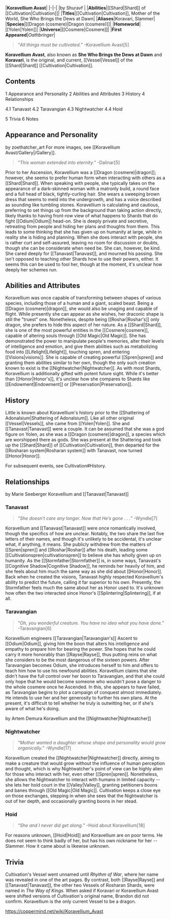 |**Koravellium Avast**|
|-|-|
|by  Shuravf |
|**Abilities**|[[Shard\|Shard]] of [[Cultivation\|Cultivation]]|
|**Titles**|[[Cultivation\|Cultivation]], Mother of the World, She Who Brings the Dews at Dawn|
|**Aliases**|Koravari, Slammer|
|**Species**|[[Dragon (cosmere)\|Dragon (cosmere)]]|
|**Homeworld**|[[Yolen\|Yolen]]|
|**Universe**|[[Cosmere\|Cosmere]]|
|**First Appeared**|*Oathbringer*|

>“*All things must be cultivated.*”
\-Koravellium Avast[5]

**Koravellium Avast**, also known as **She Who Brings the Dews at Dawn** and **Koravari**, is the original, and current, [[Vessel\|Vessel]] of the [[Shard\|Shard]] [[Cultivation\|Cultivation]].

## Contents

1 Appearance and Personality
2 Abilities and Attributes
3 History
4 Relationships

4.1 Tanavast
4.2 Taravangian
4.3 Nightwatcher
4.4 Hoid


5 Trivia
6 Notes


## Appearance and Personality
 by  zoethatcher_art 
For more images, see [[Koravellium Avast/Gallery\|/Gallery]].
>“*This woman extended into eternity.*”
\-Dalinar[5]


Prior to her Ascension, Koravellium was a [[Dragon (cosmere)\|dragon]]; however, she seems to prefer human form when interacting with others as a [[Shard\|Shard]]. When speaking with people, she typically takes on the appearance of a dark-skinned woman with a matronly build, a round face and a full head of black, tightly-curling hair. She wears a sweeping brown dress that seems to meld into the undergrowth, and has a voice described as sounding like tumbling stones.
Koravellium is calculating and cautious, preferring to set things up from the background than taking action directly, likely thanks to having front-row view of what happens to Shards that do fight [[Odium\|Odium]] head-on. She is deeply private and secretive, retreating from people and hiding her plans and thoughts from them. This leads to some thinking that she has given up on humanity at large, while in reality she is hiding and planning. When she does interact with people, she is rather curt and self-assured, leaving no room for discussion or doubts, though she can be considerate when need be.
She can, however, be kind. She cared deeply for [[Tanavast\|Tanavast]], and mourned his passing. She isn't opposed to teaching other Shards how to use their powers, either. It seems this can be used to fool her, though at the moment, it's unclear how deeply her schemes run.

## Abilities and Attributes
Koravellium was once capable of transforming between shapes of various species, including those of a human and a giant, scaled beast. Being a [[Dragon (cosmere)\|dragon]], she would also be unaging and capable of flight. While presently she can appear as she wishes, her draconic shape is still the "truest" one. Nonetheless, despite being [[Roshar\|Roshar's]] only dragon, she prefers to hide this aspect of her nature.
As a [[Shard\|Shard]], she is one of the most powerful entities in the [[Cosmere\|cosmere]], capable of altering souls through [[Old Magic\|Old Magic]]. She has demonstrated the power to manipulate people's memories, alter their levels of intelligence and emotion, and give them abilities such as metabolizing food into [[Lifelight\|Lifelight]], touching spren, and entering [[Visions\|visions]]. She is capable of creating powerful [[Spren\|spren]] and granting them abilities similar to her own, though the only such creation known to exist is the [[Nightwatcher\|Nightwatcher]]. As with most Shards, Koravellium is additionally gifted with potent future sight. While it's better than [[Honor\|Honor's]], it's unclear how she compares to Shards like [[Endowment\|Endowment]] or [[Preservation\|Preservation]].

## History
Little is known about Koravellium's history prior to the [[Shattering of Adonalsium\|Shattering of Adonalsium]]. Like all other original [[Vessel\|Vessels]], she came from [[Yolen\|Yolen]]. She and [[Tanavast\|Tanavast]] were a couple.
It can be assumed that she was a god figure on Yolen, as she was a [[Dragon (cosmere)\|dragon]], a species which are worshipped there as gods.
She was present at the Shattering and took up the [[Shard\|Shard]] of [[Cultivation\|Cultivation]], then departed for the [[Rosharan system\|Rosharan system]] with Tanavast, now turned [[Honor\|Honor]].

For subsequent events, see Cultivation#History.
## Relationships
 by  Marie Seeberger  Koravellium and [[Tanavast\|Tanavast]]
### Tanavast
>“*She doesn't care any longer. Now that He’s gone . . .*”
\-Wyndle[7]


Koravellium and [[Tanavast\|Tanavast]] were once romantically involved, though the specifics of how are unclear. Notably, the two share the last five letters of their names, and though it's unlikely to be accidental, it's unclear what, if anything, it means.
She publicly withdrew from the matters of [[Spren\|spren]] and [[Roshar\|Roshar]] after his death, leading some [[Cultivationspren\|cultivationspren]] to believe she has wholly given up on humanity. As the [[Stormfather\|Stormfather]] is, in some ways, Tanavast's [[Cognitive Shadow\|Cognitive Shadow]], he reminds her heavily of him, and she feels about him much the same way as she did about [[Honor\|Honor]].
Back when he created the visions, Tanavast highly respected Koravellium's ability to predict the future, calling it far superior to his own. Presently, the Stormfather feels much the same about her as Honor used to. It's unknown how often the two interacted since Honor's [[Splintering\|Splintering]], if at all.

### Taravangian
>“*Oh, you wonderful creature. You have no idea what you have done.*”
\-Taravangian[6]


Koravellium engineers [[Taravangian\|Taravangian's]] Ascent to [[Odium\|Odium]], giving him the boon that alters his intelligence and empathy to prepare him for bearing the power. She hopes that he could carry it more honorably than [[Rayse\|Rayse]], thus putting reins on what she considers to be the most dangerous of the sixteen powers. After Taravangian becomes Odium, she introduces herself to him and offers to teach him how to use his newfound abilities.
Koravellium claims that she didn't have the full control over her boon to Taravangian, and that she could only hope that he would become someone who wouldn't pose a danger to the whole cosmere once he Ascended. In this, she appears to have failed, as Taravangian begins to plot a campaign of conquest almost immediately. He intends to use her and her generosity to further his own plans. At the present, it's difficult to tell whether he truly is outwitting her, or if she's aware of what he's doing.

 by  Artem Demura  Koravellium and the [[Nightwatcher\|Nightwatcher]]
### Nightwatcher
>“*Mother wanted a daughter whose shape and personality would grow organically.*”
\-Wyndle[17]


Koravellium created the [[Nightwatcher\|Nightwatcher]] directly, aiming to make a creature that would grow without the influence of human perception and thought, which is why Nightwatcher's point of view can be highly alien for those who interact with her, even other [[Spren\|spren]]. Nonetheless, she allows the Nightwatcher to interact with humans in limited capacity -- she lets her hold court in the [[Valley\|Valley]], granting petitioners boons and banes through [[Old Magic\|Old Magic]]. Cultivation keeps a close eye on those exchanges, stepping in when she sees that the Nightwatcher is out of her depth, and occasionally granting boons in her stead.

### Hoid
>“*She and I never did get along.*”
\-Hoid about Koravellium[18]


For reasons unknown, [[Hoid\|Hoid]] and Koravellium are on poor terms. He does not seem to think badly of her, but has his own nickname for her -- Slammer. How it came about is likewise unknown.

## Trivia
Cultivation's Vessel went unnamed until *Rhythm of War*, where her name was revealed in one of the art pages. By contrast, both [[Rayse\|Rayse]] and [[Tanavast\|Tanavast]], the other two Vessels of Rosharan Shards, were named in *The Way of Kings*.
When asked if Koravari or Koravellium Avast were shifted versions of Cultivation's original name, Brandon did not confirm.
Koravellium is the only current Vessel to be a dragon.


https://coppermind.net/wiki/Koravellium_Avast